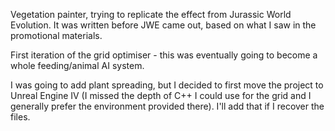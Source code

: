 Vegetation painter, trying to replicate the effect from Jurassic World Evolution. It was written before JWE came out, based on what I saw in the promotional materials.

First iteration of the grid optimiser - this was eventually going to become a whole feeding/animal AI system.

I was going to add plant spreading, but I decided to first move the project to Unreal Engine IV (I missed the depth of C++ I could use for the grid and I generally prefer the environment provided there). I'll add that if I recover the files.
